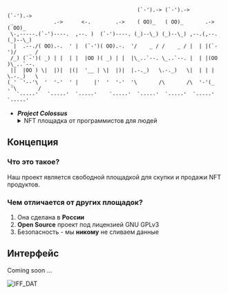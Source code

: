 ```
                                          (`-').-> (`-').->            (`-').-> 
 _             .->      <-.        .->    ( OO)_   ( OO)_       .->    ( OO)_   
 \-,-----.(`-')----.  ,--. )  (`-')----. (_)--\_) (_)--\_) ,--.(,--.  (_)--\_)  
  |  .--./( OO).-.  ' |  (`-')( OO).-.  '/    _ / /    _ / |  | |(`-')/    _ /  
 /_) (`-')( _) | |  | |  |OO )( _) | |  |\_..`--. \_..`--. |  | |(OO )\_..`--.  
 ||  |OO ) \|  |)|  |(|  '__ | \|  |)|  |.-._)   \.-._)   \|  | | |  \.-._)   \ 
(_'  '--'\  '  '-'  ' |     |'  '  '-'  '\       /\       /\  '-'(_ .'\       / 
   `-----'   `-----'  `-----'    `-----'  `-----'  `-----'  `-----'    `-----'  

```


- _**Project Colossus**_
    <details><summary>NFT площадка от программистов для людей</summary>

</details>

## Концепция

### Что это такое?
Наш проект является свободной площадкой для скупки и продажи NFT продуктов.

### Чем отличается от других площадок?
1. Она сделана в **России**
2. **Open Source** проект под лицензией GNU GPLv3
3. Безопасность - мы **никому** не сливаем данные

## Интерфейс
Coming soon ...

![IFF_DAT](/uploads/0fa379b8b3d848f5a88c4a0df40107b6/IFF_DAT.png)
